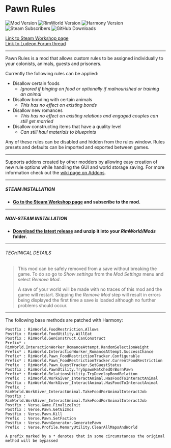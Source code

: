 # Pawn Rules
![Mod Version](https://img.shields.io/badge/Mod_Version-1.2.3-blue.svg)
![RimWorld Version](https://img.shields.io/badge/Built_for_RimWorld-1.0-blue.svg)
![Harmony Version](https://img.shields.io/badge/Powered_by_Harmony-1.2.0.1-blue.svg)\
![Steam Subscribers](https://img.shields.io/badge/dynamic/xml.svg?label=Steam+Subscribers&query=//table/tr[2]/td[1]&colorB=blue&url=https://steamcommunity.com/sharedfiles/filedetails/%3Fid=1499843448&suffix=+total)
![GitHub Downloads](https://img.shields.io/github/downloads/Jaxe-Dev/PawnRules/total.svg?colorB=blue&label=GitHub+Downloads)


[Link to Steam Workshop page](https://steamcommunity.com/sharedfiles/filedetails/?id=1499843448)\
[Link to Ludeon Forum thread](https://ludeon.com/forums/index.php?topic=43086.0)

---

Pawn Rules is a mod that allows custom rules to be assigned individually to your colonists, animals, guests and prisoners.

Currently the following rules can be applied:
- Disallow certain foods
  - *Ignored if binging on food or optionally if malnourished or training an animal*
- Disallow bonding with certain animals
  - *This has no effect on existing bonds*
- Disallow new romances
  - *This has no effect on existing relations and engaged couples can still get married*
- Disallow constructing items that have a quality level
  - *Can still haul materials to blueprints*

Any of these rules can be disabled and hidden from the rules window. Rules presets and defaults can be imported and exported between games.

---

Supports addons created by other modders by allowing easy creation of new rule options while handling the GUI and world storage saving. For more information check out the [wiki page on Addons](https://github.com/Jaxe-Dev/PawnRules/wiki/Addons).

---

##### STEAM INSTALLATION
- **[Go to the Steam Workshop page](https://steamcommunity.com/sharedfiles/filedetails/?id=1499843448) and subscribe to the mod.**

---

##### NON-STEAM INSTALLATION
- **[Download the latest release](https://github.com/Jaxe-Dev/PawnRules/releases/latest) and unzip it into your *RimWorld/Mods* folder.**

---

###### TECHINICAL DETAILS
>This mod can be safely removed from a save without breaking the game. To do so go to *Show settings* from the *Mod Settings* menu and select *Remove Mod*.
>
> A save of your world will be made with no traces of this mod and the game will restart. Skipping the *Remove Mod* step will result in errors being displayed the first time a save is loaded although no further problems should occur.

---

The following base methods are patched with Harmony:
```
Postfix : RimWorld.FoodRestriction.Allows
Postfix : RimWorld.FoodUtility.WillEat
Postfix : RimWorld.GenConstruct.CanConstruct
Prefix* : RimWorld.InteractionWorker_RomanceAttempt.RandomSelectionWeight
Prefix* : RimWorld.InteractionWorker_RomanceAttempt.SuccessChance
Prefix* : RimWorld.Pawn_FoodRestrictionTracker.Configurable
Prefix* : RimWorld.Pawn_FoodRestrictionTracker.CurrentFoodRestriction
Prefix  : RimWorld.Pawn_GuestTracker.SetGuestStatus
Postfix : RimWorld.PawnUtility.TrySpawnHatchedOrBornPawn
Prefix* : RimWorld.RelationsUtility.TryDevelopBondRelation
Prefix  : RimWorld.WorkGiver_InteractAnimal.HasFoodToInteractAnimal
Postfix : RimWorld.WorkGiver_InteractAnimal.HasFoodToInteractAnimal
Prefix  : RimWorld.WorkGiver_InteractAnimal.TakeFoodForAnimalInteractJob
Postfix : RimWorld.WorkGiver_InteractAnimal.TakeFoodForAnimalInteractJob
Postfix : Verse.Game.FinalizeInit
Postfix : Verse.Pawn.GetGizmos
Postfix : Verse.Pawn.Kill
Prefix  : Verse.Pawn.SetFaction
Postfix : Verse.PawnGenerator.GeneratePawn
Prefix  : Verse.Profile.MemoryUtility.ClearAllMapsAndWorld

A prefix marked by a * denotes that in some circumstances the original method will be bypassed
```
